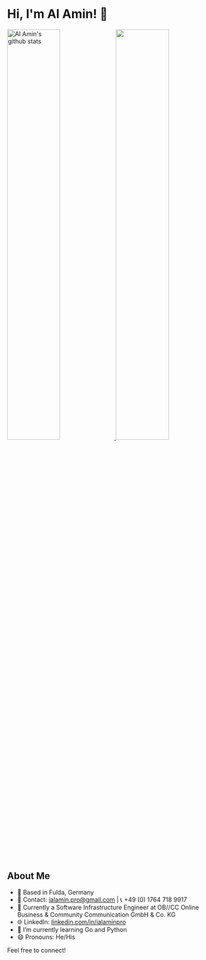 
# Hi, I'm Al Amin! 👋

<p align="left">
  <a href="https://github.com/ialaminpro">
  <img width="49.5%" src="https://github-readme-stats.vercel.app/api?username=ialaminpro&show_icons=true&theme=dracula&hide_border=true" alt="Al Amin's github stats" />
    <img width="49.5%" src="https://github-readme-streak-stats.herokuapp.com/?user=ialaminpro&theme=dracula&hide_border=true" />
  </a>
</p>

## About Me

- 📍 Based in Fulda, Germany
- 📧 Contact: ialamin.pro@gmail.com | 📞 +49 (0) 1764 718 9917
- 💼 Currently a Software Infrastructure Engineer at OB//CC Online Business & Community Communication GmbH & Co. KG
- 🌐 LinkedIn: [linkedin.com/in/ialaminpro](https://linkedin.com/in/ialaminpro)
- 🌱 I’m currently learning Go and Python
- 😄 Pronouns: He/His


Feel free to connect!

<!--
**ialaminpro/ialaminpro** is a ✨ _special_ ✨ repository because its `README.md` (this file) appears on your GitHub profile.

Here are some ideas to get you started:

- 🔭 I’m currently working on ...
- 🌱 I’m currently learning ...
- 👯 I’m looking to collaborate on ...
- 🤔 I’m looking for help with ...
- 💬 Ask me about ...
- 📫 How to reach me: ...
- 😄 Pronouns: ...
- ⚡ Fun fact: ...
-->
